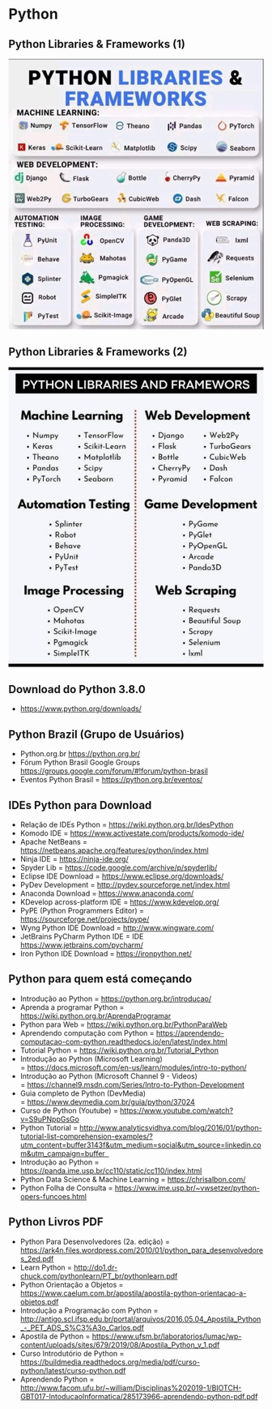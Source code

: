 # Python

## Python Libraries & Frameworks (1)

<img src="python-libraries-frameworks.jpg">

## Python Libraries & Frameworks (2)

<img src="python-libraries-frameworks2.jpg">


## Download do Python 3.8.0 
* https://www.python.org/downloads/


## Python Brazil (Grupo de Usuários) 
* Python.org.br https://python.org.br/
* Fórum Python Brasil Google Groups https://groups.google.com/forum/#!forum/python-brasil
* Eventos Python Brasil = https://python.org.br/eventos/


## IDEs Python para Download 
* Relação de IDEs Python = https://wiki.python.org.br/IdesPython
* Komodo IDE = https://www.activestate.com/products/komodo-ide/
* Apache NetBeans = https://netbeans.apache.org/features/python/index.html
* Ninja IDE = https://ninja-ide.org/
* Spyder Lib = https://code.google.com/archive/p/spyderlib/
* Eclipse IDE Download = https://www.eclipse.org/downloads/
* PyDev Development = http://pydev.sourceforge.net/index.html
* Anaconda Download = https://www.anaconda.com/
* KDevelop across-platform IDE = https://www.kdevelop.org/
* PyPE (Python Programmers Editor) = https://sourceforge.net/projects/pype/
* Wyng Python IDE Download = http://www.wingware.com/
* JetBrains PyCharm Python IDE = IDE https://www.jetbrains.com/pycharm/
* Iron Python IDE Download = https://ironpython.net/


## Python para quem está começando 
* Introdução ao Python = https://python.org.br/introducao/
* Aprenda a programar Python = https://wiki.python.org.br/AprendaProgramar
* Python para Web = https://wiki.python.org.br/PythonParaWeb
* Aprendendo computação com Python = https://aprendendo-computacao-com-python.readthedocs.io/en/latest/index.html
* Tutorial Python = https://wiki.python.org.br/Tutorial_Python
* Introdução ao Python (Microsoft Learning) = https://docs.microsoft.com/en-us/learn/modules/intro-to-python/
* Introdução ao Python (Microsoft Channel 9 - Videos) = https://channel9.msdn.com/Series/Intro-to-Python-Development
* Guia completo de Python (DevMedia) = https://www.devmedia.com.br/guia/python/37024
* Curso de Python (Youtube) = https://www.youtube.com/watch?v=S9uPNppGsGo
* Python Tutorial = http://www.analyticsvidhya.com/blog/2016/01/python-tutorial-list-comprehension-examples/?utm_content=buffer3143f&utm_medium=social&utm_source=linkedin.com&utm_campaign=buffer  
* Introdução ao Python = https://panda.ime.usp.br/cc110/static/cc110/index.html
* Python Data Science & Machine Learning = https://chrisalbon.com/
* Python Folha de Consulta = https://www.ime.usp.br/~vwsetzer/python-opers-funcoes.html


## Python Livros PDF
* Python Para Desenvolvedores (2a. edição) = https://ark4n.files.wordpress.com/2010/01/python_para_desenvolvedores_2ed.pdf
* Learn Python = http://do1.dr-chuck.com/pythonlearn/PT_br/pythonlearn.pdf 
* Python Orientação a Objetos = https://www.caelum.com.br/apostila/apostila-python-orientacao-a-objetos.pdf
* Introdução a Programação com Python = http://antigo.scl.ifsp.edu.br/portal/arquivos/2016.05.04_Apostila_Python_-_PET_ADS_S%C3%A3o_Carlos.pdf
* Apostila de Python = https://www.ufsm.br/laboratorios/lumac/wp-content/uploads/sites/679/2019/08/Apostila_Python_v_1.pdf
* Curso Introdutório de Python = https://buildmedia.readthedocs.org/media/pdf/curso-python/latest/curso-python.pdf
* Aprendendo Python = http://www.facom.ufu.br/~william/Disciplinas%202019-1/BIOTCH-GBT017-IntoducaoInformatica/285173966-aprendendo-python-pdf.pdf




